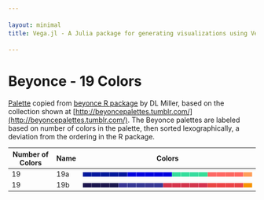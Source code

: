 ```yaml
---

layout: minimal
title: Vega.jl - A Julia package for generating visualizations using Vega

---
```


# Beyonce - 19 Colors

[Palette](https://gist.github.com/dill/fb75131e618c52564fc9) copied from [beyonce R package](https://github.com/dill/beyonce) by DL Miller, based on the collection shown at [http://beyoncepalettes.tumblr.com/](http://beyoncepalettes.tumblr.com/). The Beyonce palettes are labeled based on number of colors in the palette, then sorted lexographically, a deviation from the ordering in the R package.

|Number of Colors | Name  | Colors|
|---|---|---|
|19|19a|![](images/beyonce/19/19a.png)|
|19|19b|![](images/beyonce/19/19b.png)|